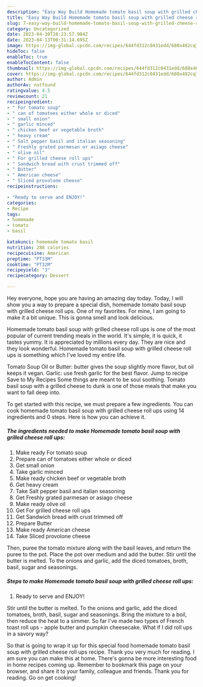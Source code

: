 ```yaml
---
description: "Easy Way Build Homemade tomato basil soup with grilled cheese roll ups yang Very Delicious}"
title: "Easy Way Build Homemade tomato basil soup with grilled cheese roll ups yang Very Delicious}"
slug: 7-easy-way-build-homemade-tomato-basil-soup-with-grilled-cheese-roll-ups-yang-very-delicious
category: Uncategorized
date: 2023-04-30T20:23:57.984Z
date: 2023-04-13T00:31:14.695Z
image: https://img-global.cpcdn.com/recipes/644fd312c0431edd/680x482cq70/homemade-tomato-basil-soup-with-grilled-cheese-roll-ups-recipe-main-photo.jpg
hideToc: false
enableToc: true
enableTocContent: false
thumbnail: https://img-global.cpcdn.com/recipes/644fd312c0431edd/680x482cq70/homemade-tomato-basil-soup-with-grilled-cheese-roll-ups-recipe-main-photo.jpg
cover: https://img-global.cpcdn.com/recipes/644fd312c0431edd/680x482cq70/homemade-tomato-basil-soup-with-grilled-cheese-roll-ups-recipe-main-photo.jpg
author: Admin
authorAv: notfound
ratingvalue: 4.5
reviewcount: 21
recipeingredient:
- " For tomato soup"
- " can of tomatoes either whole or diced"
- " small onion"
- " garlic minced"
- " chicken beef or vegetable broth"
- " heavy cream"
- " Salt pepper basil and italian seasoning"
- " Freshly grated parmesan or asiago cheese"
- " olive oil"
- " For grilled cheese roll ups"
- " Sandwich bread with crust trimmed off"
- " Butter"
- " American cheese"
- " Sliced provolone cheese"
recipeinstructions:

- "Ready to serve and ENJOY!"
categories:
- Recipe
tags:
- homemade
- tomato
- basil

katakunci: homemade tomato basil 
nutrition: 288 calories
recipecuisine: American
preptime: "PT33M"
cooktime: "PT32M"
recipeyield: "3"
recipecategory: Dessert

---
```



Hey everyone, hope you are having an amazing day today. Today, I will show you a way to prepare a special dish, homemade tomato basil soup with grilled cheese roll ups. One of my favorites. For mine, I am going to make it a bit unique. This is gonna smell and look delicious.

Homemade tomato basil soup with grilled cheese roll ups is one of the most popular of current trending meals in the world. It's simple, it is quick, it tastes yummy. It is appreciated by millions every day. They are nice and they look wonderful. Homemade tomato basil soup with grilled cheese roll ups is something which I've loved my entire life.

Tomato Soup Oil or Butter: butter gives the soup slightly more flavor, but oil keeps it vegan. Garlic: use fresh garlic for the best flavor. Jump to recipe Save to My Recipes Some things are meant to be soul soothing. Tomato basil soup with a grilled cheese to dunk is one of those meals that make you want to fall deep into.


To get started with this recipe, we must prepare a few ingredients. You can cook homemade tomato basil soup with grilled cheese roll ups using 14 ingredients and 0 steps. Here is how you can achieve it.

<!--inarticleads1-->

##### The ingredients needed to make Homemade tomato basil soup with grilled cheese roll ups:

1. Make ready  For tomato soup
1. Prepare  can of tomatoes either whole or diced
1. Get  small onion
1. Take  garlic minced
1. Make ready  chicken beef or vegetable broth
1. Get  heavy cream
1. Take  Salt pepper basil and italian seasoning
1. Get  Freshly grated parmesan or asiago cheese
1. Make ready  olive oil
1. Get  For grilled cheese roll ups
1. Get  Sandwich bread with crust trimmed off
1. Prepare  Butter
1. Make ready  American cheese
1. Take  Sliced provolone cheese


Then, puree the tomato mixture along with the basil leaves, and return the puree to the pot. Place the pot over medium and add the butter. Stir until the butter is melted. To the onions and garlic, add the diced tomatoes, broth, basil, sugar and seasonings. 

<!--inarticleads2-->

##### Steps to make Homemade tomato basil soup with grilled cheese roll ups:


1. Ready to serve and ENJOY!

Stir until the butter is melted. To the onions and garlic, add the diced tomatoes, broth, basil, sugar and seasonings. Bring the mixture to a boil, then reduce the heat to a simmer. So far I&#39;ve made two types of French toast roll ups - apple butter and pumpkin cheesecake. What if I did roll ups in a savory way? 

So that is going to wrap it up for this special food homemade tomato basil soup with grilled cheese roll ups recipe. Thank you very much for reading. I am sure you can make this at home. There's gonna be more interesting food in home recipes coming up. Remember to bookmark this page on your browser, and share it to your family, colleague and friends. Thank you for reading. Go on get cooking!
